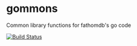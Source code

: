 gommons
=======

Common library functions for fathomdb's go code

[![Build Status](https://travis-ci.org/fathomdb/gommons.png?branch=master)](https://travis-ci.org/fathomdb/gommons)
